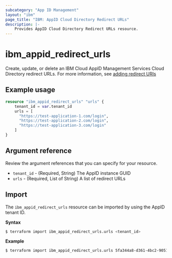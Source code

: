 ```yaml
---
subcategory: "App ID Management"
layout: "ibm"
page_title: "IBM: AppID Cloud Directory Redirect URLs"
description: |-
    Provides AppID Cloud Directory Redirect URLs resource.
---
```


# ibm_appid_redirect_urls
Create, update, or delete an IBM Cloud AppID Management Services Cloud Directory redirect URLs. For more information, see [adding redirect URIs](https://cloud.ibm.com/docs/appid?topic=appid-managing-idp#add-redirect-uri)

## Example usage

```terraform
resource "ibm_appid_redirect_urls" "urls" {
    tenant_id = var.tenant_id 
    urls = [
      "https://test-application-1.com/login",
      "https://test-application-2.com/login",
      "https://test-application-3.com/login"
    ]
}
```

## Argument reference
Review the argument references that you can specify for your resource.

- `tenant_id` - (Required, String) The AppID instance GUID
- `urls` - (Required, List of String) A list of redirect URLs

## Import

The `ibm_appid_redirect_urls` resource can be imported by using the AppID tenant ID.

**Syntax**

```bash
$ terraform import ibm_appid_redirect_urls.urls <tenant_id>
```
**Example**

```bash
$ terraform import ibm_appid_redirect_urls.urls 5fa344a8-d361-4bc2-9051-58ca253f4b2b
```
